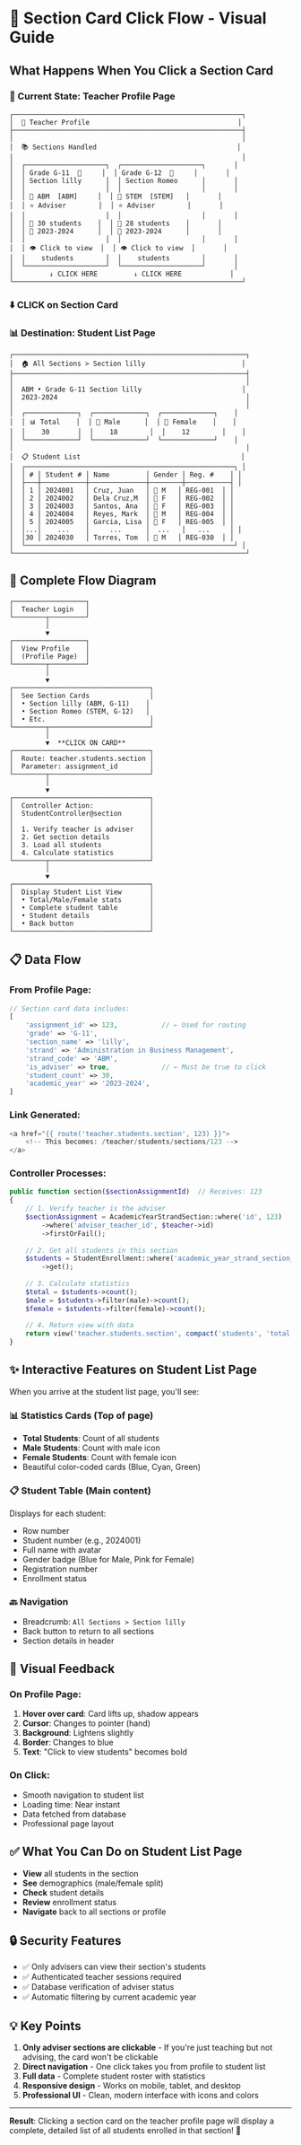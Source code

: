 # 🎯 Section Card Click Flow - Visual Guide

## What Happens When You Click a Section Card

### 📱 Current State: Teacher Profile Page

```
┌─────────────────────────────────────────────────────────┐
│  👤 Teacher Profile                                     │
├─────────────────────────────────────────────────────────┤
│                                                         │
│  📚 Sections Handled                                   │
│                                                         │
│  ┌────────────────────┐  ┌────────────────────┐       │
│  │ Grade G-11  📗     │  │ Grade G-12  📘     │       │
│  │ Section lilly      │  │ Section Romeo      │       │
│  │                    │  │                    │       │
│  │ 📖 ABM  [ABM]     │  │ 📖 STEM  [STEM]   │       │
│  │ ⭐ Adviser        │  │ ⭐ Adviser        │       │
│  │                    │  │                    │       │
│  │ 👥 30 students    │  │ 👥 28 students    │       │
│  │ 📅 2023-2024      │  │ 📅 2023-2024      │       │
│  │                    │  │                    │       │
│  │ 👁️ Click to view  │  │ 👁️ Click to view  │       │
│  │    students        │  │    students        │       │
│  └────────────────────┘  └────────────────────┘       │
│         ↓ CLICK HERE         ↓ CLICK HERE            │
└─────────────────────────────────────────────────────────┘
```

### ⬇️ **CLICK** on Section Card

### 📊 Destination: Student List Page

```
┌──────────────────────────────────────────────────────────┐
│  🏠 All Sections > Section lilly                        │
├──────────────────────────────────────────────────────────┤
│                                                          │
│  ABM • Grade G-11 Section lilly                         │
│  2023-2024                                               │
│                                                          │
│  ┌─────────────┐  ┌─────────────┐  ┌─────────────┐    │
│  │ 📊 Total    │  │ 👨 Male      │  │ 👩 Female    │    │
│  │    30       │  │    18        │  │    12        │    │
│  └─────────────┘  └─────────────┘  └─────────────┘    │
│                                                          │
│  📋 Student List                                        │
│  ┌────────────────────────────────────────────────────┐ │
│  │ # │ Student # │ Name         │ Gender │ Reg. #    │ │
│  ├───┼───────────┼──────────────┼────────┼───────────┤ │
│  │ 1 │ 2024001   │ Cruz, Juan   │ 👨 M   │ REG-001  │ │
│  │ 2 │ 2024002   │ Dela Cruz,M  │ 👩 F   │ REG-002  │ │
│  │ 3 │ 2024003   │ Santos, Ana  │ 👩 F   │ REG-003  │ │
│  │ 4 │ 2024004   │ Reyes, Mark  │ 👨 M   │ REG-004  │ │
│  │ 5 │ 2024005   │ Garcia, Lisa │ 👩 F   │ REG-005  │ │
│  │...│    ...    │     ...      │  ...   │   ...     │ │
│  │30 │ 2024030   │ Torres, Tom  │ 👨 M   │ REG-030  │ │
│  └────────────────────────────────────────────────────┘ │
└──────────────────────────────────────────────────────────┘
```

## 🔄 Complete Flow Diagram

```
┌──────────────────┐
│  Teacher Login   │
└────────┬─────────┘
         │
         ▼
┌──────────────────┐
│  View Profile    │
│  (Profile Page)  │
└────────┬─────────┘
         │
         ▼
┌──────────────────────────────────┐
│  See Section Cards               │
│  • Section lilly (ABM, G-11)    │
│  • Section Romeo (STEM, G-12)   │
│  • Etc.                          │
└────────┬─────────────────────────┘
         │
         ▼  **CLICK ON CARD**
┌──────────────────────────────────┐
│  Route: teacher.students.section │
│  Parameter: assignment_id        │
└────────┬─────────────────────────┘
         │
         ▼
┌──────────────────────────────────┐
│  Controller Action:              │
│  StudentController@section       │
│                                  │
│  1. Verify teacher is adviser    │
│  2. Get section details          │
│  3. Load all students            │
│  4. Calculate statistics         │
└────────┬─────────────────────────┘
         │
         ▼
┌──────────────────────────────────┐
│  Display Student List View       │
│  • Total/Male/Female stats       │
│  • Complete student table        │
│  • Student details               │
│  • Back button                   │
└──────────────────────────────────┘
```

## 📋 Data Flow

### From Profile Page:
```php
// Section card data includes:
[
    'assignment_id' => 123,           // ← Used for routing
    'grade' => 'G-11',
    'section_name' => 'lilly',
    'strand' => 'Administration in Business Management',
    'strand_code' => 'ABM',
    'is_adviser' => true,             // ← Must be true to click
    'student_count' => 30,
    'academic_year' => '2023-2024',
]
```

### Link Generated:
```php
<a href="{{ route('teacher.students.section', 123) }}">
    <!-- This becomes: /teacher/students/sections/123 -->
</a>
```

### Controller Processes:
```php
public function section($sectionAssignmentId)  // Receives: 123
{
    // 1. Verify teacher is the adviser
    $sectionAssignment = AcademicYearStrandSection::where('id', 123)
        ->where('adviser_teacher_id', $teacher->id)
        ->firstOrFail();
    
    // 2. Get all students in this section
    $students = StudentEnrollment::where('academic_year_strand_section_id', 123)
        ->get();
    
    // 3. Calculate statistics
    $total = $students->count();
    $male = $students->filter(male)->count();
    $female = $students->filter(female)->count();
    
    // 4. Return view with data
    return view('teacher.students.section', compact('students', 'total', 'male', 'female'));
}
```

## ✨ Interactive Features on Student List Page

When you arrive at the student list page, you'll see:

### 📊 **Statistics Cards** (Top of page)
- **Total Students**: Count of all students
- **Male Students**: Count with male icon
- **Female Students**: Count with female icon
- Beautiful color-coded cards (Blue, Cyan, Green)

### 📋 **Student Table** (Main content)
Displays for each student:
- Row number
- Student number (e.g., 2024001)
- Full name with avatar
- Gender badge (Blue for Male, Pink for Female)
- Registration number
- Enrollment status

### 🔙 **Navigation**
- Breadcrumb: `All Sections > Section lilly`
- Back button to return to all sections
- Section details in header

## 🎨 Visual Feedback

### On Profile Page:
1. **Hover over card**: Card lifts up, shadow appears
2. **Cursor**: Changes to pointer (hand)
3. **Background**: Lightens slightly
4. **Border**: Changes to blue
5. **Text**: "Click to view students" becomes bold

### On Click:
- Smooth navigation to student list
- Loading time: Near instant
- Data fetched from database
- Professional page layout

## ✅ What You Can Do on Student List Page

- **View** all students in the section
- **See** demographics (male/female split)
- **Check** student details
- **Review** enrollment status
- **Navigate** back to all sections or profile

## 🔒 Security Features

- ✅ Only advisers can view their section's students
- ✅ Authenticated teacher sessions required
- ✅ Database verification of adviser status
- ✅ Automatic filtering by current academic year

## 💡 Key Points

1. **Only adviser sections are clickable** - If you're just teaching but not advising, the card won't be clickable
2. **Direct navigation** - One click takes you from profile to student list
3. **Full data** - Complete student roster with statistics
4. **Responsive design** - Works on mobile, tablet, and desktop
5. **Professional UI** - Clean, modern interface with icons and colors

---

**Result**: Clicking a section card on the teacher profile page will display a complete, detailed list of all students enrolled in that section! 🎉
